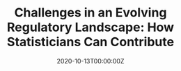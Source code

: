 ---
title: 'Challenges in an Evolving Regulatory Landscape: How Statisticians Can Contribute'
authors:
- Matilde Kam
date: '2020-10-13T00:00:00Z'

# Schedule page publish date (NOT proceeding's date).
publishDate: '20001-01-01T00:00:00Z'

# proceeding type.
# Legend: 0 = Uncategorized; 1 = Talk, 2 = Keynote, 3 = Workshop
# To add more update publications_types.toml and en.yaml
proceeding_types: ['2']

# proceeding name and optional abbreviated proceeding name.
proceeding: Presented at 2020 Conference
proceeding_short: Presented at 2020 Conference

abstract: 

tags:
- FDA
featured: false

links:
url_slides: 'https://github.com/rinpharma/2020_presentations/tree/master/talks_folder/2020-Kam-Challenges_in_an Evolving_Regulatory_Landscape.pdf'
url_video: 'https://youtu.be/pX0G6NOz6_M'

---